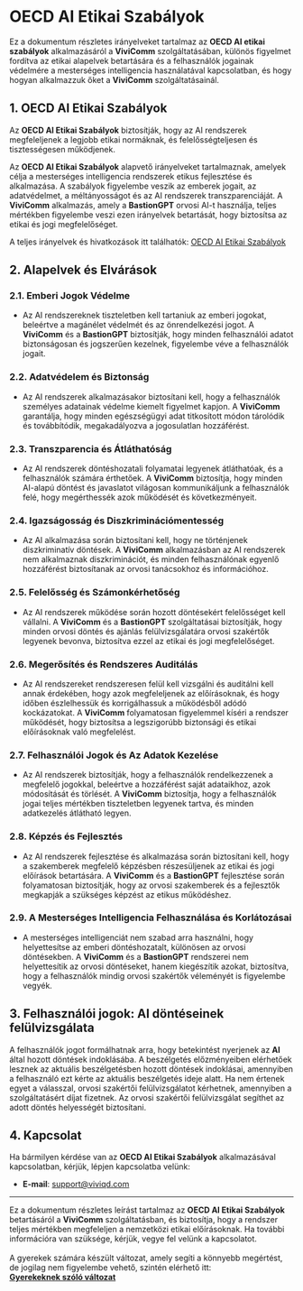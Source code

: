 # OECD AI Etikai Szabályok

Ez a dokumentum részletes irányelveket tartalmaz az **OECD AI etikai szabályok** alkalmazásáról a **ViviComm** szolgáltatásában, különös figyelmet fordítva az etikai alapelvek betartására és a felhasználók jogainak védelmére a mesterséges intelligencia használatával kapcsolatban, és hogy hogyan alkalmazzuk őket a **ViviComm** szolgáltatásainál.

## 1. OECD AI Etikai Szabályok

Az **OECD AI Etikai Szabályok** biztosítják, hogy az AI rendszerek megfeleljenek a legjobb etikai normáknak, és felelősségteljesen és tisztességesen működjenek.

Az **OECD AI Etikai Szabályok** alapvető irányelveket tartalmaznak, amelyek célja a mesterséges intelligencia rendszerek etikus fejlesztése és alkalmazása. A szabályok figyelembe veszik az emberek jogait, az adatvédelmet, a méltányosságot és az AI rendszerek transzparenciáját. A **ViviComm** alkalmazás, amely a **BastionGPT** orvosi AI-t használja, teljes mértékben figyelembe veszi ezen irányelvek betartását, hogy biztosítsa az etikai és jogi megfelelőséget.

A teljes irányelvek és hivatkozások itt találhatók: [OECD AI Etikai Szabályok](https://www.oecd.org/digital/ai/)

## 2. Alapelvek és Elvárások

### **2.1. Emberi Jogok Védelme**
- Az AI rendszereknek tiszteletben kell tartaniuk az emberi jogokat, beleértve a magánélet védelmét és az önrendelkezési jogot. A **ViviComm** és a **BastionGPT** biztosítják, hogy minden felhasználói adatot biztonságosan és jogszerűen kezelnek, figyelembe véve a felhasználók jogait.

### **2.2. Adatvédelem és Biztonság**
- Az AI rendszerek alkalmazásakor biztosítani kell, hogy a felhasználók személyes adatainak védelme kiemelt figyelmet kapjon. A **ViviComm** garantálja, hogy minden egészségügyi adat titkosított módon tárolódik és továbbítódik, megakadályozva a jogosulatlan hozzáférést.

### **2.3. Transzparencia és Átláthatóság**
- Az AI rendszerek döntéshozatali folyamatai legyenek átláthatóak, és a felhasználók számára érthetőek. A **ViviComm** biztosítja, hogy minden AI-alapú döntést és javaslatot világosan kommunikáljunk a felhasználók felé, hogy megérthessék azok működését és következményeit.

### **2.4. Igazságosság és Diszkriminációmentesség**
- Az AI alkalmazása során biztosítani kell, hogy ne történjenek diszkriminatív döntések. A **ViviComm** alkalmazásban az AI rendszerek nem alkalmaznak diszkriminációt, és minden felhasználónak egyenlő hozzáférést biztosítanak az orvosi tanácsokhoz és információhoz.

### **2.5. Felelősség és Számonkérhetőség**
- Az AI rendszerek működése során hozott döntésekért felelősséget kell vállalni. A **ViviComm** és a **BastionGPT** szolgáltatásai biztosítják, hogy minden orvosi döntés és ajánlás felülvizsgálatára orvosi szakértők legyenek bevonva, biztosítva ezzel az etikai és jogi megfelelőséget.

### **2.6. Megerősítés és Rendszeres Auditálás**
- Az AI rendszereket rendszeresen felül kell vizsgálni és auditálni kell annak érdekében, hogy azok megfeleljenek az előírásoknak, és hogy időben észlelhessük és korrigálhassuk a működésből adódó kockázatokat. A **ViviComm** folyamatosan figyelemmel kíséri a rendszer működését, hogy biztosítsa a legszigorúbb biztonsági és etikai előírásoknak való megfelelést.

### **2.7. Felhasználói Jogok és Az Adatok Kezelése**
- Az AI rendszerek biztosítják, hogy a felhasználók rendelkezzenek a megfelelő jogokkal, beleértve a hozzáférést saját adataikhoz, azok módosítását és törlését. A **ViviComm** biztosítja, hogy a felhasználók jogai teljes mértékben tiszteletben legyenek tartva, és minden adatkezelés átlátható legyen.

### **2.8. Képzés és Fejlesztés**
- Az AI rendszerek fejlesztése és alkalmazása során biztosítani kell, hogy a szakemberek megfelelő képzésben részesüljenek az etikai és jogi előírások betartására. A **ViviComm** és a **BastionGPT** fejlesztése során folyamatosan biztosítják, hogy az orvosi szakemberek és a fejlesztők megkapják a szükséges képzést az etikus működéshez.

### **2.9. A Mesterséges Intelligencia Felhasználása és Korlátozásai**
- A mesterséges intelligenciát nem szabad arra használni, hogy helyettesítse az emberi döntéshozatalt, különösen az orvosi döntésekben. A **ViviComm** és a **BastionGPT** rendszerei nem helyettesítik az orvosi döntéseket, hanem kiegészítik azokat, biztosítva, hogy a felhasználók mindig orvosi szakértők véleményét is figyelembe vegyék.

## 3. Felhasználói jogok: AI döntéseinek felülvizsgálata

A felhasználók jogot formálhatnak arra, hogy betekintést nyerjenek az **AI** által hozott döntések indoklásába. A beszélgetés előzményeiben elérhetőek lesznek az aktuális beszélgetésben hozott döntések indoklásai, amennyiben a felhasználó ezt kérte az aktuális beszélgetés ideje alatt. Ha nem értenek egyet a válasszal, orvosi szakértői felülvizsgálatot kérhetnek, amennyiben a szolgáltatásért díjat fizetnek. Az orvosi szakértői felülvizsgálat segíthet az adott döntés helyességét biztosítani.

## 4. Kapcsolat

Ha bármilyen kérdése van az **OECD AI Etikai Szabályok** alkalmazásával kapcsolatban, kérjük, lépjen kapcsolatba velünk:
- **E-mail**: [support@viviqd.com](mailto:support@viviqd.com)

---

Ez a dokumentum részletes leírást tartalmaz az **OECD AI Etikai Szabályok** betartásáról a **ViviComm** szolgáltatásban, és biztosítja, hogy a rendszer teljes mértékben megfeleljen a nemzetközi etikai előírásoknak. Ha további információra van szüksége, kérjük, vegye fel velünk a kapcsolatot.
<br/>
<br/>
A gyerekek számára készült változat, amely segíti a könnyebb megértést,<br/> de jogilag nem figyelembe vehető, szintén elérhető itt:  
[**Gyerekeknek szóló változat**](../easy/easy-oecd-ai-ethics.md)
